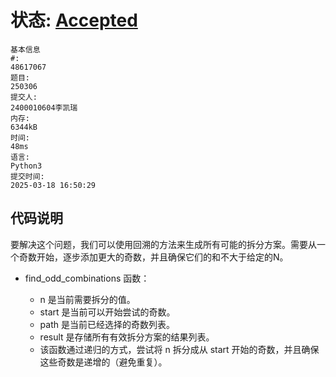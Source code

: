# 状态: [Accepted](http://xzmdsa.openjudge.cn/2025hw3/solution/48617067/)
```
基本信息
#:
48617067
题目:
250306
提交人:
2400010604李凯瑞
内存:
6344kB
时间:
48ms
语言:
Python3
提交时间:
2025-03-18 16:50:29
```


## 代码说明
要解决这个问题，我们可以使用回溯的方法来生成所有可能的拆分方案。需要从一个奇数开始，逐步添加更大的奇数，并且确保它们的和不大于给定的N。

- find_odd_combinations 函数：

  - n 是当前需要拆分的值。
  - start 是当前可以开始尝试的奇数。
  - path 是当前已经选择的奇数列表。
  - result 是存储所有有效拆分方案的结果列表。
  - 该函数通过递归的方式，尝试将 n 拆分成从 start 开始的奇数，并且确保这些奇数是递增的（避免重复）。